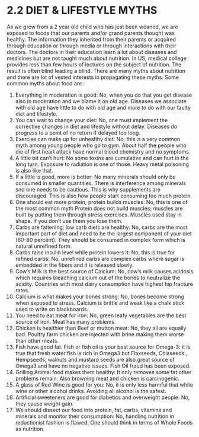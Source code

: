 # 2.2 DIET & LIFESTYLE MYTHS

As we grow from a 2 year old child who has just been weaned, we are exposed to foods that our parents and/or grand parents thought was healthy. The information they inherited from their parents or acquired through education or through media or through interactions with their doctors. The doctors in their education learn a lot about diseases and medicines but are not taught much about nutrition. In US, medical college provides less than few hours of lectures on the subject of nutrition. The result is often blind leading a blind. 
There are many myths about nutrition and there are lot of vested interests in propagating these myths. 
Some common myths about food are :

1. Everything in moderation is good: No, when you do that you get disease also in moderation and we blame it on old age. Diseases we associate with old age have little to do with old age and more to do with our faulty diet and lifestyle. 
2. You can wait to change your diet: No, one must implement the corrective changes in diet and lifestyle without delay. Diseases do progress to a point of no return if delayed too long. 
3. Exercise can make up for unhealthy diet: No, this is a very common myth among young people who go to gym. About half the people who die of first heart attack have normal blood chemistry and no symptoms. 
4. A little bit can’t hurt: No some toxins are cumulative and can hurt in the long turn. Exposure to radiation is one of those. Heavy metal poisoning is also like that. 
5. If a little is good, more is better: No many minerals should only be consumed in smaller quantities. There is interference among minerals snd one needs to be cautious. This is why supplements are discouraged. This is also how people start consuming too much protein. 
6. One should eat more protein; protein builds muscles: No, this is one of the most common myth Protein does not build muscles; muscles are built by putting them through stress exercises. Muscles used stay in shape. If you don’t use them you lose them. 
7. Carbs are fattening; low carb diets are healthy: No, carbs are the most important part of diet and need to be the largest component of your diet (60-80 percent). They should be consumed in complex form which is natural unrefined form. 
8. Carbs raise insulin level while protein lowers it: No, this is true for refined carbs: No, unrefined carbs are complex carbs where sugar is embedded in the fibers and it is released slowly. 
9. Cow’s Milk is the best source of Calcium: No, cow’s milk causes acidosis which requires bleaching calcium out of the bones to neutralize the acidity. Countries with most dairy consumption have highest hip fracture rates. 
10. Calcium is what makes your bones strong: No, bones become strong when exposed to stress. Calcium is brittle and weak like a chalk stick used to write on blackboards. 
11. You need to eat meat for iron: No, green leafy vegetables are the best source of iron. Meat has many problems. 
12. Chicken is healthier than Beef or mutton meat: No, they all are equally bad. Poultry farm chicken are injected with brine making them worse than other meats. 
13. Fish have good fat. Fish or fish oil is your best source for Omega-3: it is true that fresh water fish is rich in Omega3 but Flaxseeds, Chiaseeds , Hempseeds, walnuts and mustard seeds are also great source of Omega3 and have no negative issues. Fish Oil fraud has been exposed. 
14. Grilling Animal food makes them healthy: 
It only removes some fat other problems remain. Also browning meat and chicken is carcinogenic. 
15. A glass of Red Wine is good for you: No, it is only less harmful that white wine or other alcohol drinks. Avoiding all alcohol is the safest. 
16. Artificial sweeteners are good for diabetics and overweight people: No, they cause weight gain. 
17. We should dissect our food into protein, fat, carbs, vitamins and minerals and monitor their consumption: No, handling nutrition in reductionist fashion is flawed. One should think in terms of Whole Foods as nutrition.